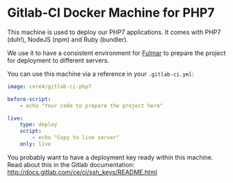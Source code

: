 # Gitlab-CI Docker Machine for PHP7

This machine is used to deploy our PHP7 applications. It comes with PHP7 (duh!), NodeJS (npm) and Ruby (bundler).

We use it to have a consistent environment for [Fulmar](https://github.com/CORE4/fulmar) to prepare the project for deployment to different servers.

You can use this machine via a reference in your `.gitlab-ci.yml`:

```yaml
image: core4/gitlab-ci-php7

before-script:
    - echo "Your code to prepare the project here"

live:
    type: deploy
    script:
        - echo "Copy to live server"
    only: live
```

You probably want to have a deployment key ready within this machine. Read about this in the Gitlab documentation: http://docs.gitlab.com/ce/ci/ssh_keys/README.html
